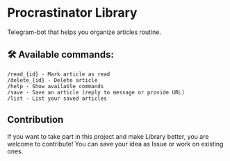 # Procrastinator Library
Telegram-bot that helps you organize articles routine.

## 🛠 Available commands:

```
/read_{id} - Mark article as read
/delete_{id} - Delete article
/help - Show available commands
/save - Save an article (reply to message or provide URL)
/list - List your saved articles
```

## Contribution
If you want to take part in this project and make Library better, you are welcome to contribute! You can save your idea as Issue or work on existing ones. 
